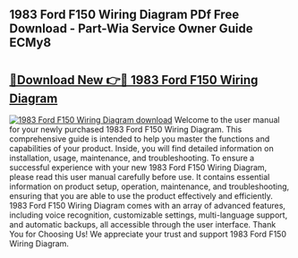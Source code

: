 ## 1983 Ford F150 Wiring Diagram PDf Free Download - Part-Wia Service Owner Guide ECMy8

# <h2><a href="http://dfl9h2y.blite.top/?on=1983+Ford+F150+Wiring+Diagram">🔗Download New 👉🔴 1983 Ford F150 Wiring Diagram</a></h2>

[![1983 Ford F150 Wiring Diagram download](https://i.imgur.com/lujVjoI.png)](http://dfl9h2y.blite.top/?on=1983+Ford+F150+Wiring+Diagram)
Welcome to the user manual for your newly purchased 1983 Ford F150 Wiring Diagram. This comprehensive guide is intended to help you master the functions and capabilities of your product. Inside, you will find detailed information on installation, usage, maintenance, and troubleshooting. To ensure a successful experience with your new 1983 Ford F150 Wiring Diagram, please read this user manual carefully before use. It contains essential information on product setup, operation, maintenance, and troubleshooting, ensuring that you are able to use the product effectively and efficiently. 1983 Ford F150 Wiring Diagram comes with an array of advanced features, including voice recognition, customizable settings, multi-language support, and automatic backups, all accessible through the user interface. Thank You for Choosing Us! We appreciate your trust and support 1983 Ford F150 Wiring Diagram.
